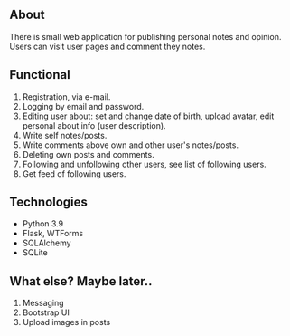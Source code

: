 ## About
There is small web application for publishing personal notes and opinion. Users can visit user pages and comment they notes.

## Functional
1. Registration, via e-mail.
2. Logging by email and password.
3. Editing user about: set and change date of birth, upload avatar, edit personal about info (user description).
4. Write self notes/posts.
5. Write comments above own and other user's notes/posts.
6. Deleting own posts and comments.
7. Following and unfollowing other users, see list of following users.
8. Get feed of following users.

## Technologies
* Python 3.9
* Flask, WTForms
* SQLAlchemy
* SQLite

## What else? Maybe later..
1. Messaging
2. Bootstrap UI
3. Upload images in posts
